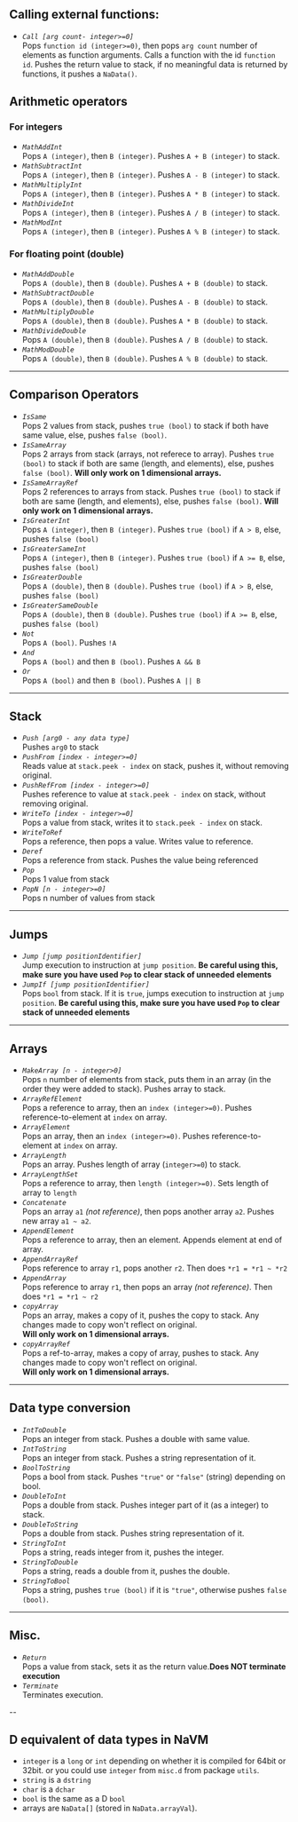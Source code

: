 ## Calling external functions:

* _`Call [arg count- integer>=0]`_  
Pops `function id (integer>=0)`, then pops `arg count` number of elements as function arguments. Calls a function with the id `function id`. Pushes the return value to stack, if no meaningful data is returned by functions, it pushes a `NaData()`.

## Arithmetic operators

### For integers
* _`MathAddInt`_  
Pops `A (integer)`, then `B (integer)`. Pushes `A + B (integer)` to stack.
* _`MathSubtractInt`_  
Pops `A (integer)`, then `B (integer)`. Pushes `A - B (integer)` to stack.
* _`MathMultiplyInt`_  
Pops `A (integer)`, then `B (integer)`. Pushes `A * B (integer)` to stack.
* _`MathDivideInt`_  
Pops `A (integer)`, then `B (integer)`. Pushes `A / B (integer)` to stack.
* _`MathModInt`_  
Pops `A (integer)`, then `B (integer)`. Pushes `A % B (integer)` to stack.

### For floating point (double)
* _`MathAddDouble`_  
Pops `A (double)`, then `B (double)`. Pushes `A + B (double)` to stack.
* _`MathSubtractDouble`_  
Pops `A (double)`, then `B (double)`. Pushes `A - B (double)` to stack.
* _`MathMultiplyDouble`_  
Pops `A (double)`, then `B (double)`. Pushes `A * B (double)` to stack.
* _`MathDivideDouble`_  
Pops `A (double)`, then `B (double)`. Pushes `A / B (double)` to stack.
* _`MathModDouble`_  
Pops `A (double)`, then `B (double)`. Pushes `A % B (double)` to stack.

---

## Comparison Operators
* _`IsSame`_  
Pops 2 values from stack, pushes `true (bool)` to stack if both have same value, else, pushes `false (bool)`.
* _`IsSameArray`_  
Pops 2 arrays from stack (arrays, not referece to array). Pushes `true (bool)` to stack if both are same (length, and elements), else, pushes `false (bool)`. **Will only work on 1 dimensional arrays.**
* _`IsSameArrayRef`_  
Pops 2 references to arrays from stack. Pushes `true (bool)` to stack if both are same (length, and elements), else, pushes `false (bool)`. **Will only work on 1 dimensional arrays.**
* _`IsGreaterInt`_  
Pops `A (integer)`, then `B (integer)`. Pushes `true (bool)` if `A > B`, else, pushes `false (bool)`
* _`IsGreaterSameInt`_  
Pops `A (integer)`, then `B (integer)`. Pushes `true (bool)` if `A >= B`, else, pushes `false (bool)`
* _`IsGreaterDouble`_  
Pops `A (double)`, then `B (double)`. Pushes `true (bool)` if `A > B`, else, pushes `false (bool)`
* _`IsGreaterSameDouble`_  
Pops `A (double)`, then `B (double)`. Pushes `true (bool)` if `A >= B`, else, pushes `false (bool)`
* _`Not`_  
Pops `A (bool)`. Pushes `!A`
* _`And`_  
Pops `A (bool)` and then `B (bool)`. Pushes `A && B`
* _`Or`_  
Pops `A (bool)` and then `B (bool)`. Pushes `A || B`

---

## Stack
* _`Push [arg0 - any data type]`_  
Pushes `arg0` to stack
* _`PushFrom [index - integer>=0]`_  
Reads value at `stack.peek - index` on stack, pushes it, without removing original.
* _`PushRefFrom [index - integer>=0]`_  
Pushes reference to value at `stack.peek - index` on stack, without removing original.
* _`WriteTo [index - integer>=0]`_  
Pops a value from stack, writes it to `stack.peek - index` on stack.
* _`WriteToRef`_  
Pops a reference, then pops a value. Writes value to reference.
* _`Deref`_  
Pops a reference from stack. Pushes the value being referenced
* _`Pop`_  
Pops 1 value from stack
* _`PopN [n - integer>=0]`_  
Pops n number of values from stack

---

## Jumps
* _`Jump [jump positionIdentifier]`_  
Jump execution to instruction at `jump position`. **Be careful using this, make sure you have used `Pop` to clear stack of unneeded elements**
* _`JumpIf [jump positionIdentifier]`_  
Pops `bool` from stack. If it is `true`, jumps execution to instruction at `jump position`. **Be careful using this, make sure you have used `Pop` to clear stack of unneeded elements**

---

## Arrays
* _`MakeArray [n - integer>0]`_  
Pops `n` number of elements from stack, puts them in an array (in the order they were added to stack). Pushes array to stack.
* _`ArrayRefElement`_  
Pops a reference to array, then an `index (integer>=0)`. Pushes reference-to-element at `index` on array.
* _`ArrayElement`_  
Pops an array, then an `index (integer>=0)`. Pushes reference-to-element at `index` on array.
* _`ArrayLength`_  
Pops an array. Pushes length of array (`integer>=0`) to stack.
* _`ArrayLengthSet`_  
Pops a reference to array, then `length (integer>=0)`. Sets length of array to `length`
* _`Concatenate`_  
Pops an array `a1` _(not reference)_, then pops another array `a2`. Pushes new array `a1 ~ a2`.
* _`AppendElement`_  
Pops a reference to array, then an element. Appends element at end of array.
* _`AppendArrayRef`_  
Pops reference to array `r1`, pops another `r2`. Then does `*r1 = *r1 ~ *r2`
* _`AppendArray`_  
Pops reference to array `r1`, then pops an array _(not reference)_. Then does `*r1 = *r1 ~ r2`
* _`copyArray`_  
Pops an array, makes a copy of it, pushes the copy to stack. Any changes made to copy won't reflect on original.  
**Will only work on 1 dimensional arrays.**
* _`copyArrayRef`_  
Pops a ref-to-array, makes a copy of array, pushes to stack. Any changes made to copy won't reflect on original.  
**Will only work on 1 dimensional arrays.**

---

## Data type conversion
* _`IntToDouble`_  
Pops an integer from stack. Pushes a double with same value.
* _`IntToString`_  
Pops an integer from stack. Pushes a string representation of it.
* _`BoolToString`_  
Pops a bool from stack. Pushes `"true"` or `"false"` (string) depending on bool.
* _`DoubleToInt`_  
Pops a double from stack. Pushes integer part of it (as a integer) to stack.
* _`DoubleToString`_  
Pops a double from stack. Pushes string representation of it.
* _`StringToInt`_  
Pops a string, reads integer from it, pushes the integer.
* _`StringToDouble`_  
Pops a string, reads a double from it, pushes the double.
* _`StringToBool`_  
Pops a string, pushes `true (bool)` if it is `"true"`, otherwise pushes `false (bool)`.

---

## Misc.
* _`Return`_  
Pops a value from stack, sets it as the return value.**Does NOT terminate execution**
* _`Terminate`_  
Terminates execution.

--

## D equivalent of data types in NaVM
* `integer` is a `long` or `int` depending on whether it is compiled for 64bit or 32bit.  or you could use `integer` from `misc.d` from package `utils`.
* `string` is a `dstring`
* `char` is a `dchar`
* `bool` is the same as a D `bool`
* arrays are `NaData[]` (stored in `NaData.arrayVal`).